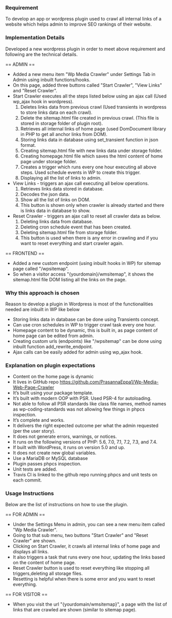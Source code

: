 ### Requirement
To develop an app or wordpress plugin used to crawl all internal links of a website which helps admin to improve SEO rankings of their website.

### Implementation Details
Developed a new wordpress plugin in order to meet above requirement and following are the technical details.

== ADMIN ==
* Added a new menu item "Wp Media Crawler" under Settings Tab in Admin using inbuilt functions/hooks.
* On this page, added three buttons called "Start Crawler", "View Links" and "Reset Crawler".
* Start Crawler executes all the steps listed below using an ajax call (Used wp_ajax hook in wordpress).
    1. Deletes links data from previous crawl (Used transients in wordpress to store links data on each crawl).
    2. Delete the sitemap.html file created in previous crawl. (This file is stored in storage folder of plugin root).
    3. Retrieves all internal links of home page (used DomDocument library in PHP to get all anchor links from DOM).
    4. Storing links data in database using set_transient function in json format.
    5. Creating sitemap.html file with new links data under storage folder.
    6. Creating homepage.html file which saves the html content of home page under storage folder.
    7. Creates a trigger which runs every one hour executing all above steps. Used schedule events in WP to create this trigger.
    8. Displaying all the list of links to admin.
* View Links - triggers an ajax call executing all below operations.
    1. Retrieves links data stored in database.
    2. Decodes the json data.
    3. Show all the list of links on DOM.
    4. This button is shown only when crawler is already started and there is links data in database to show.
* Reset Crawler - triggers an ajax call to reset all crawler data as below.
    1. Deleting links data from database.
    2. Deleting cron schedule event that has been created.
    3. Deleting sitemap.html file from storage folder.
    4. This button is used when there is any error in crawling and if you want to reset everything and start crawler again.

== FRONTEND ==
* Added a new custom endpoint (using inbuilt hooks in WP) for sitemap page called "/wpsitemap".
* So when a visitor access "{yourdomain}/wmsitemap", it shows the sitemap.html file DOM listing all the links on the page.

### Why this approach is chosen
Reason to develop a plugin in Wordpress is most of the functionalities needed are inbuilt in WP like below
* Storing links data in database can be done using Transients concept.
* Can use cron schedules in WP to trigger crawl task every one hour.
* Homepage content to be dynamic, this is built in, as page content of home page can be edited from admin.
* Creating custom urls (endpoints) like "/wpsitemap" can be done using inbuilt function add_rewrite_endpoint.
* Ajax calls can be easily added for admin using wp_ajax hook.

### Explanation on plugin expectations
* Content on the home page is dynamic
* It lives in GitHub repo https://github.com/PrasannaEppa1/Wp-Media-Web-Page-Crawler
* It’s built using your package template.
* It’s built with modern OOP with PSR. Used PSR-4 for autoloading. 
* Not able to follow all PSR standards like class file names, method names as wp-coding-standards was not allowing few things in phpcs inspection.
* It’s complete and works.
* It delivers the right expected outcome per what the admin requested (per the user story).
* It does not generate errors, warnings, or notices.
* It runs on the following versions of PHP: 5.6, 7.0, 7.1, 7.2, 7.3, and 7.4.
* If built with WordPress, it runs on version 5.0 and up.
* It does not create new global variables.
* Use a MariaDB or MySQL database
* Plugin passes phpcs inspection.
* Unit tests are added.
* Travis CI is linked to the github repo running phpcs and unit tests on each commit.

### Usage Instructions
Below are the list of instructions on how to use the plugin.

== FOR ADMIN ==
* Under the Settings Menu in admin, you can see a new menu item called "Wp Media Crawler".
* Going to that sub menu, two buttons "Start Crawler" and "Reset Crawler" are shown.
* Clicking on Start Crawler, it crawls all internal links of home page and displays all links.
* It also triggers a task that runs every one hour, updating the links based on the content of home page.
* Reset Crawler button is used to reset everything like stopping all triggers,deleting all storage files.
* Resetting is helpful when there is some error and you want to reset everything.

== FOR VISITOR ==
* When you visit the url "{yourdomain/wmsitemap}", a page with the list of links that are crawled are shown (similar to sitemap page).

